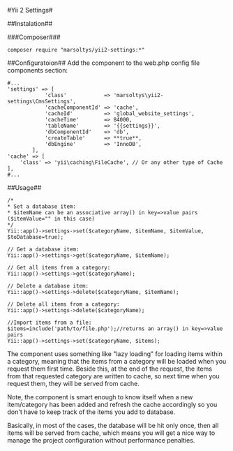 #Yii 2 Settings#

##Instalation##

###Composer###

```
composer require "marsoltys/yii2-settings:*"
```

##Configuratoion##
Add the component to the web.php config file components section:

```
#...
'settings' => [
            'class'            => 'marsoltys\yii2-settings\CmsSettings',
            'cacheComponentId' => 'cache',
            'cacheId'          => 'global_website_settings',
            'cacheTime'        => 84000,
            'tableName'        => '{{settings}}',
            'dbComponentId'    => 'db',
            'createTable'      => **true**,
            'dbEngine'         => 'InnoDB',
        ],
'cache' => [
    'class' => 'yii\caching\FileCache', // Or any other type of Cache
],
#...
```

##Usage##

```
/*   
* Set a database item:  
* $itemName can be an associative array() in key=>value pairs  ($itemValue="" in this case) 
*/
Yii::app()->settings->set($categoryName, $itemName, $itemValue, $toDatabase=true);  
 
// Get a database item:  
Yii::app()->settings->get($categoryName, $itemName);  
 
// Get all items from a category:  
Yii::app()->settings->get($categoryName);
 
// Delete a database item:  
Yii::app()->settings->delete($categoryName, $itemName);  
 
// Delete all items from a category:  
Yii::app()->settings->delete($categoryName);  
 
//Import items from a file:  
$items=include('path/to/file.php');//returns an array() in key=>value pairs  
Yii::app()->settings->set($categoryName, $items);
```

The component uses something like "lazy loading" for loading items within a category,
meaning that the items from a category will be loaded when you request them first time.
Beside this, at the end of the request, the items from that requested category are written to cache,
so next time when you request them, they will be served from cache.

Note, the component is smart enough to know itself when a new item/category has been added and refresh the cache
accordingly so you don't have to keep track of the items you add to database.

Basically, in most of the cases, the database will be hit only once, then all items will be served from cache,
which means you will get a nice way to manage the project configuration without performance penalties.